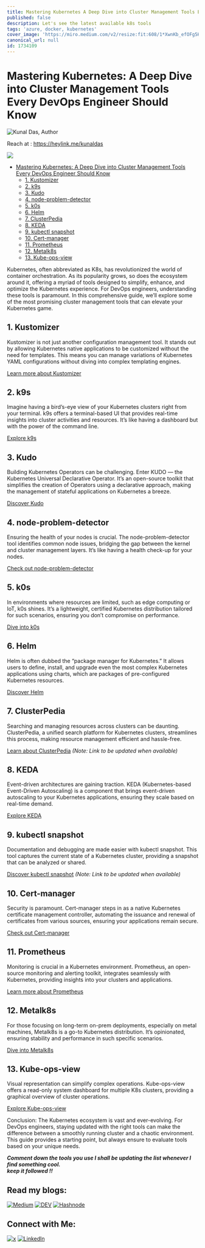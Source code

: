 ```yaml
---
title: Mastering Kubernetes A Deep Dive into Cluster Management Tools Every DevOps Engineer Should Know
published: false
description: Let's see the latest available k8s tools
tags: 'azure, docker, kubernetes'
cover_image: 'https://miro.medium.com/v2/resize:fit:608/1*XwnKb_efOFg5HtGeGjIGjg.png'
canonical_url: null
id: 1734109
---
```


# Mastering Kubernetes: A Deep Dive into Cluster Management Tools Every DevOps Engineer Should Know


![Kunal Das, Author](https://miro.medium.com/v2/resize:fill:44:44/1*kfaefcgQPHrPsNobjuiiSg.jpeg)

<!-- markdown-link-check-disable -->
Reach at : https://heylink.me/kunaldas
<!-- markdown-link-check-enable -->



![](https://miro.medium.com/v2/resize:fit:608/1*XwnKb_efOFg5HtGeGjIGjg.png)

- [Mastering Kubernetes: A Deep Dive into Cluster Management Tools Every DevOps Engineer Should Know](#mastering-kubernetes-a-deep-dive-into-cluster-management-tools-every-devops-engineer-should-know)
  - [1. Kustomizer](#1-kustomizer)
  - [2. k9s](#2-k9s)
  - [3. Kudo](#3-kudo)
  - [4. node-problem-detector](#4-node-problem-detector)
  - [5. k0s](#5-k0s)
  - [6. Helm](#6-helm)
  - [7. ClusterPedia](#7-clusterpedia)
  - [8. KEDA](#8-keda)
  - [9. kubectl snapshot](#9-kubectl-snapshot)
  - [10. Cert-manager](#10-cert-manager)
  - [11. Prometheus](#11-prometheus)
  - [12. Metalk8s](#12-metalk8s)
  - [13. Kube-ops-view](#13-kube-ops-view)


Kubernetes, often abbreviated as K8s, has revolutionized the world of container orchestration. As its popularity grows, so does the ecosystem around it, offering a myriad of tools designed to simplify, enhance, and optimize the Kubernetes experience. For DevOps engineers, understanding these tools is paramount. In this comprehensive guide, we’ll explore some of the most promising cluster management tools that can elevate your Kubernetes game.

## 1\. Kustomizer

Kustomizer is not just another configuration management tool. It stands out by allowing Kubernetes native applications to be customized without the need for templates. This means you can manage variations of Kubernetes YAML configurations without diving into complex templating engines.

[Learn more about Kustomizer](https://kubectl.docs.kubernetes.io/guides/introduction/kustomize/)

## 2\. k9s

Imagine having a bird’s-eye view of your Kubernetes clusters right from your terminal. k9s offers a terminal-based UI that provides real-time insights into cluster activities and resources. It’s like having a dashboard but with the power of the command line.

[Explore k9s](https://k9scli.io/)

## 3\. Kudo

Building Kubernetes Operators can be challenging. Enter KUDO — the Kubernetes Universal Declarative Operator. It’s an open-source toolkit that simplifies the creation of Operators using a declarative approach, making the management of stateful applications on Kubernetes a breeze.

[Discover Kudo](https://kudo.dev/)

## 4\. node-problem-detector

Ensuring the health of your nodes is crucial. The node-problem-detector tool identifies common node issues, bridging the gap between the kernel and cluster management layers. It’s like having a health check-up for your nodes.

[Check out node-problem-detector](https://github.com/kubernetes/node-problem-detector)

## 5\. k0s

In environments where resources are limited, such as edge computing or IoT, k0s shines. It’s a lightweight, certified Kubernetes distribution tailored for such scenarios, ensuring you don’t compromise on performance.

[Dive into k0s](https://k0sproject.io/)

## 6\. Helm

Helm is often dubbed the “package manager for Kubernetes.” It allows users to define, install, and upgrade even the most complex Kubernetes applications using charts, which are packages of pre-configured Kubernetes resources.

[Discover Helm](https://helm.sh/)

## 7\. ClusterPedia

Searching and managing resources across clusters can be daunting. ClusterPedia, a unified search platform for Kubernetes clusters, streamlines this process, making resource management efficient and hassle-free.

[Learn about ClusterPedia](https://chat.openai.com/?model=gpt-4-plugins#) _(Note: Link to be updated when available)_

## 8\. KEDA

Event-driven architectures are gaining traction. KEDA (Kubernetes-based Event-Driven Autoscaling) is a component that brings event-driven autoscaling to your Kubernetes applications, ensuring they scale based on real-time demand.

[Explore KEDA](https://keda.sh/)

## 9\. kubectl snapshot

Documentation and debugging are made easier with kubectl snapshot. This tool captures the current state of a Kubernetes cluster, providing a snapshot that can be analyzed or shared.

[Discover kubectl snapshot](https://chat.openai.com/?model=gpt-4-plugins#) _(Note: Link to be updated when available)_

## 10\. Cert-manager

Security is paramount. Cert-manager steps in as a native Kubernetes certificate management controller, automating the issuance and renewal of certificates from various sources, ensuring your applications remain secure.

[Check out Cert-manager](https://cert-manager.io/)

## 11\. Prometheus

Monitoring is crucial in a Kubernetes environment. Prometheus, an open-source monitoring and alerting toolkit, integrates seamlessly with Kubernetes, providing insights into your clusters and applications.

[Learn more about Prometheus](https://prometheus.io/)

## 12\. Metalk8s

For those focusing on long-term on-prem deployments, especially on metal machines, Metalk8s is a go-to Kubernetes distribution. It’s opinionated, ensuring stability and performance in such specific scenarios.

[Dive into Metalk8s](https://metal-k8s.readthedocs.io/)

## 13\. Kube-ops-view

Visual representation can simplify complex operations. Kube-ops-view offers a read-only system dashboard for multiple K8s clusters, providing a graphical overview of cluster operations.

[Explore Kube-ops-view](https://github.com/hjacobs/kube-ops-view)

Conclusion: The Kubernetes ecosystem is vast and ever-evolving. For DevOps engineers, staying updated with the right tools can make the difference between a smoothly running cluster and a chaotic environment. This guide provides a starting point, but always ensure to evaluate tools based on your unique needs.

**_Comment down the tools you use I shall be updating the list whenever I find something cool.  
keep it followed !!_**

## Read my blogs:
[![Medium](https://i.imgur.com/TgYYM9w.png)](https://kunaldaskd.medium.com)
[![DEV](https://i.imgur.com/bp3qHWb.png)](https://dev.to/kunaldas)
[![Hashnode](https://i.imgur.com/iwZwo2S.png)](https://kunaldas.hashnode.dev)

## Connect with Me:
[![x](https://i.imgur.com/VaorXDP.png)](https://x.com/kunald_official)
[![LinkedIn](https://i.imgur.com/ktIHVxm.png)](https://linkedin.com/in/kunaldaskd)

